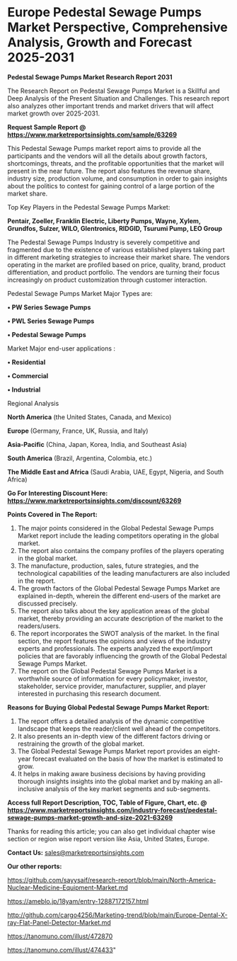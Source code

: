  # Europe Pedestal Sewage Pumps Market Perspective, Comprehensive Analysis, Growth and Forecast 2025-2031

<strong>Pedestal Sewage Pumps Market Research Report 2031</strong>

The Research Report on Pedestal Sewage Pumps Market is a Skillful and Deep Analysis of the Present Situation and Challenges. This research report also analyzes other important trends and market drivers that will affect market growth over 2025-2031.

<strong>Request Sample Report @ <a href=https://www.marketreportsinsights.com/sample/63269>https://www.marketreportsinsights.com/sample/63269</a></strong>

This Pedestal Sewage Pumps market report aims to provide all the participants and the vendors will all the details about growth factors, shortcomings, threats, and the profitable opportunities that the market will present in the near future. The report also features the revenue share, industry size, production volume, and consumption in order to gain insights about the politics to contest for gaining control of a large portion of the market share.

Top Key Players in the Pedestal Sewage Pumps Market:

<strong>Pentair, Zoeller, Franklin Electric, Liberty Pumps, Wayne, Xylem, Grundfos, Sulzer, WILO, Glentronics, RIDGID, Tsurumi Pump, LEO Group</strong>

The Pedestal Sewage Pumps Industry is severely competitive and fragmented due to the existence of various established players taking part in different marketing strategies to increase their market share. The vendors operating in the market are profiled based on price, quality, brand, product differentiation, and product portfolio. The vendors are turning their focus increasingly on product customization through customer interaction.

Pedestal Sewage Pumps Market Major Types are:

<strong>• PW Series Sewage Pumps

• PWL Series Sewage Pumps

• Pedestal Sewage Pumps</strong>

Market Major end-user applications :

<strong>• Residential

• Commercial

• Industrial</strong>

Regional Analysis

</u><strong><b>North America</b></strong> (the United States, Canada, and Mexico)

<strong><b>Europe </b></strong>(Germany, France, UK, Russia, and Italy)

<strong><b>Asia-Pacific</b></strong> (China, Japan, Korea, India, and Southeast Asia)

<strong><b>South America</b></strong> (Brazil, Argentina, Colombia, etc.)

<strong><b>The Middle East and Africa</b></strong> (Saudi Arabia, UAE, Egypt, Nigeria, and South Africa)

<strong>Go For Interesting Discount Here: <a href=https://www.marketreportsinsights.com/discount/63269>https://www.marketreportsinsights.com/discount/63269</a></strong>

<strong>Points Covered in The Report:</strong>
<ol>
  <li>The major points considered in the Global Pedestal Sewage Pumps Market report include the leading competitors operating in the global market.</li>
  <li>The report also contains the company profiles of the players operating in the global market.</li>
  <li>The manufacture, production, sales, future strategies, and the technological capabilities of the leading manufacturers are also included in the report.</li>
  <li>The growth factors of the Global Pedestal Sewage Pumps Market are explained in-depth, wherein the different end-users of the market are discussed precisely.</li>
  <li>The report also talks about the key application areas of the global market, thereby providing an accurate description of the market to the readers/users.</li>
  <li>The report incorporates the SWOT analysis of the market. In the final section, the report features the opinions and views of the industry experts and professionals. The experts analyzed the export/import policies that are favorably influencing the growth of the Global Pedestal Sewage Pumps Market.</li>
  <li>The report on the Global Pedestal Sewage Pumps Market is a worthwhile source of information for every policymaker, investor, stakeholder, service provider, manufacturer, supplier, and player interested in purchasing this research document.</li>
</ol>
<strong>Reasons for Buying Global Pedestal Sewage Pumps Market Report:</strong>

<ol>
  <li>The report offers a detailed analysis of the dynamic competitive landscape that keeps the reader/client well ahead of the competitors.</li>
  <li>It also presents an in-depth view of the different factors driving or restraining the growth of the global market.</li>
  <li>The Global Pedestal Sewage Pumps Market report provides an eight-year forecast evaluated on the basis of how the market is estimated to grow.</li>
  <li>It helps in making aware business decisions by having providing thorough insights insights into the global market and by making an all-inclusive analysis of the key market segments and sub-segments.</li>
</ol>
<strong>Access full Report Description, TOC, Table of Figure, Chart, etc. @ <a href=https://www.marketreportsinsights.com/industry-forecast/pedestal-sewage-pumps-market-growth-and-size-2021-63269>https://www.marketreportsinsights.com/industry-forecast/pedestal-sewage-pumps-market-growth-and-size-2021-63269</a></strong>


Thanks for reading this article; you can also get individual chapter wise section or region wise report version like Asia, United States, Europe.

<strong>Contact Us:</strong>
sales@marketreportsinsights.com

<strong>Our other reports:</strong>

<a href=https://github.com/sayysaif/research-report/blob/main/North-America-Nuclear-Medicine-Equipment-Market.md>https://github.com/sayysaif/research-report/blob/main/North-America-Nuclear-Medicine-Equipment-Market.md</a>

<a href=https://ameblo.jp/18yam/entry-12887172157.html>https://ameblo.jp/18yam/entry-12887172157.html</a>

<a href=http://github.com/cargo4256/Marketing-trend/blob/main/Europe-Dental-X-ray-Flat-Panel-Detector-Market.md>http://github.com/cargo4256/Marketing-trend/blob/main/Europe-Dental-X-ray-Flat-Panel-Detector-Market.md</a>

<a href=https://tanomuno.com/illust/472870>https://tanomuno.com/illust/472870</a>

<a href=https://tanomuno.com/illust/474433>https://tanomuno.com/illust/474433</a>"
